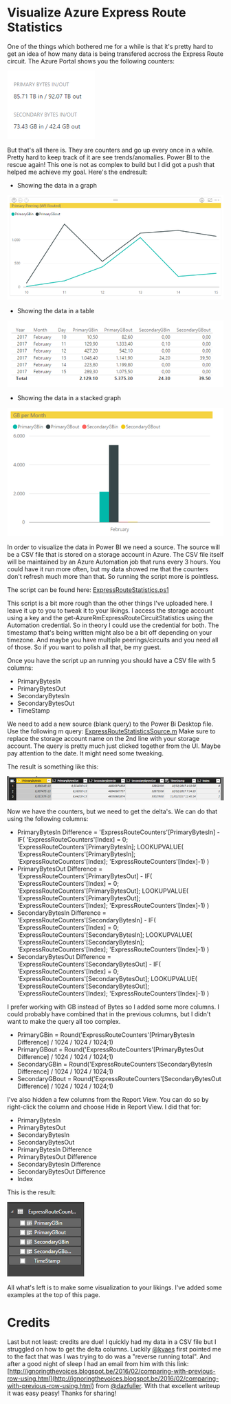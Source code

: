 # Visualize Azure Express Route Statistics

One of the things which bothered me for a while is that it's pretty hard to get an idea of how many data is being transfered accross the Express Route circuit. The Azure Portal shows you the following counters: 

![Alt text](../IMG/ExpressRoute-portal.png?raw=true)

But that's all there is. They are counters and go up every once in a while. Pretty hard to keep track of it are see trends/anomalies. Power BI to the rescue again! This one is not as complex to build but I did got a push that helped me achieve my goal. Here's the endresult:

* Showing the data in a graph

![Alt text](../IMG/ExpressRoute-Report1.png?raw=true)

* Showing the data in a table

![Alt text](../IMG/ExpressRoute-Report2.png?raw=true)

* Showing the data in a stacked graph

![Alt text](../IMG/ExpressRoute-Report3.png?raw=true)

In order to visualize the data in Power BI we need a source. The source will be a CSV file that is stored on a storage account in Azure. The CSV file itself will be maintained by an Azure Automation job that runs every 3 hours. You could have it run more often, but my data showed me that the counters don't refresh much more than that. So running the script more is pointless.

The script can be found here: [ExpressRouteStatistics.ps1](ExpressRouteStatistics.ps1)

This script is a bit more rough than the other things I've uploaded here. I leave it up to you to tweak it to your likings. I access the storage account using a key and the get-AzureRmExpressRouteCircuitStatistics using the Automation credential. So in theory I could use the credential for both. The timestamp that's being written might also be a bit off depending on your timezone. And maybe you have multiple peerings/circuits and you need all of those. So if you want to polish all that, be my guest.

Once you have the script up an running you should have a CSV file with 5 columns:

* PrimaryBytesIn
* PrimaryBytesOut
* SecondaryBytesIn
* SecondaryBytesOut 
* TimeStamp

We need to add a new source (blank query) to the Power Bi Desktop file. Use the following m query: [ExpressRouteStatisticsSource.m](ExpressRouteStatisticsSource.m)
Make sure to replace the storage account name on the 2nd line with your storage account. The query is pretty much just clicked together from the UI. Maybe pay attention to the date. It might need some tweaking.

The result is something like this:

![Alt text](../IMG/ExpressRoute-Source.png?raw=true)

Now we have the counters, but we need to get the delta's. We can do that using the following columns:

* PrimaryBytesIn Difference = 
 'ExpressRouteCounters'[PrimaryBytesIn] - IF(
  'ExpressRouteCounters'[Index] = 0;
  'ExpressRouteCounters'[PrimaryBytesIn];
  LOOKUPVALUE(
   'ExpressRouteCounters'[PrimaryBytesIn];
   'ExpressRouteCounters'[Index];
   'ExpressRouteCounters'[Index]-1)
 )
* PrimaryBytesOut Difference = 
 'ExpressRouteCounters'[PrimaryBytesOut] - IF(
  'ExpressRouteCounters'[Index] = 0;
  'ExpressRouteCounters'[PrimaryBytesOut];
  LOOKUPVALUE(
   'ExpressRouteCounters'[PrimaryBytesOut];
   'ExpressRouteCounters'[Index];
   'ExpressRouteCounters'[Index]-1)
 )
* SecondaryBytesIn Difference = 
 'ExpressRouteCounters'[SecondaryBytesIn] - IF(
  'ExpressRouteCounters'[Index] = 0;
  'ExpressRouteCounters'[SecondaryBytesIn];
  LOOKUPVALUE(
   'ExpressRouteCounters'[SecondaryBytesIn];
   'ExpressRouteCounters'[Index];
   'ExpressRouteCounters'[Index]-1)
 )
* SecondaryBytesOut Difference = 
 'ExpressRouteCounters'[SecondaryBytesOut] - IF(
  'ExpressRouteCounters'[Index] = 0;
  'ExpressRouteCounters'[SecondaryBytesOut];
  LOOKUPVALUE(
   'ExpressRouteCounters'[SecondaryBytesOut];
   'ExpressRouteCounters'[Index];
   'ExpressRouteCounters'[Index]-1)
 )

I prefer working with GB instead of Bytes so I added some more columns. I could probably have combined that in the previous columns, but I didn't want to make the query all too complex.

* PrimaryGBin = Round('ExpressRouteCounters'[PrimaryBytesIn Difference] / 1024 / 1024 / 1024;1)
* PrimaryGBout = Round('ExpressRouteCounters'[PrimaryBytesOut Difference] / 1024 / 1024 / 1024;1)
* SecondaryGBin = Round('ExpressRouteCounters'[SecondaryBytesIn Difference] / 1024 / 1024 / 1024;1)
* SecondaryGBout = Round('ExpressRouteCounters'[SecondaryBytesOut Difference] / 1024 / 1024 / 1024;1)

I've also hidden a few columns from the Report View. You can do so by right-click the column and choose Hide in Report View. I did that for:

* PrimaryBytesIn
* PrimaryBytesOut
* SecondaryBytesIn
* SecondaryBytesOut
* PrimaryBytesIn Difference
* PrimaryBytesOut Difference
* SecondaryBytesIn Difference
* SecondaryBytesOut Difference
* Index

This is the result:

![Alt text](../IMG/ExpressRoute-Data.png?raw=true)

All what's left is to make some visualization to your likings. I've added some examples at the top of this page.

# Credits

Last but not least: credits are due! I quickly had my data in a CSV file but I struggled on how to get the delta columns. Luckily [@kvaes](https://twitter.com/kvaes) first pointed me to the fact that was I was trying to do was a "reverse running total". And after a good night of sleep I had an email from him with this link: [http://ignoringthevoices.blogspot.be/2016/02/comparing-with-previous-row-using.html](http://ignoringthevoices.blogspot.be/2016/02/comparing-with-previous-row-using.html) from [@dazfuller](https://twitter.com/dazfuller). With that excellent writeup it was easy peasy! Thanks for sharing!